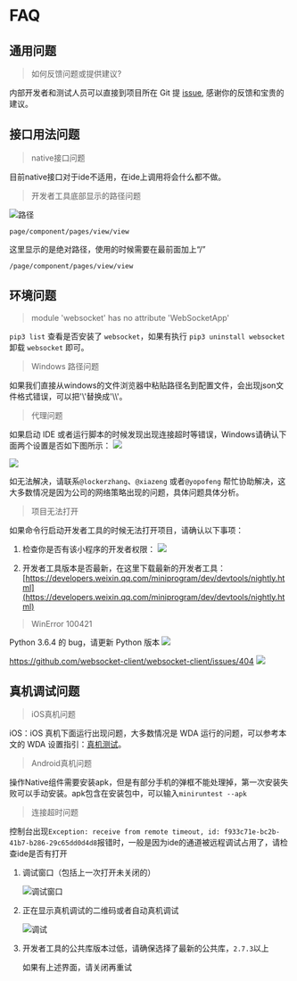 # FAQ

## 通用问题
> 如何反馈问题或提供建议?

内部开发者和测试人员可以直接到项目所在 Git 提 [issue](https://git.code.oa.com/wxg-td/minium/), 感谢你的反馈和宝贵的建议。

## 接口用法问题

> native接口问题

目前native接口对于ide不适用，在ide上调用将会什么都不做。

> 开发者工具底部显示的路径问题

![路径](../../resources/path.png)

    page/component/pages/view/view

这里显示的是绝对路径，使用的时候需要在最前面加上“/”

    /page/component/pages/view/view

## 环境问题

> module 'websocket' has no attribute 'WebSocketApp'

`pip3 list` 查看是否安装了 `websocket`，如果有执行 `pip3 uninstall websocket` 卸载 `websocket` 即可。


> Windows 路径问题

如果我们直接从windows的文件浏览器中粘贴路径名到配置文件，会出现json文件格式错误，可以把'\\'替换成'\\\\'。

> 代理问题

如果启动 IDE 或者运行脚本的时候发现出现连接超时等错误，Windows请确认下面两个设置是否如下图所示：
![](../../resources/proxy1.png)

![](../../resources/proxy2.png)

如无法解决，请联系`@lockerzhang`、`@xiazeng` 或者`@yopofeng` 帮忙协助解决，这大多数情况是因为公司的网络策略出现的问题，具体问题具体分析。

> 项目无法打开

如果命令行启动开发者工具的时候无法打开项目，请确认以下事项：

1. 检查你是否有该小程序的开发者权限：
    ![](../../resources/permission.png)

2. 开发者工具版本是否最新，在这里下载最新的开发者工具：
    [https://developers.weixin.qq.com/miniprogram/dev/devtools/nightly.html](https://developers.weixin.qq.com/miniprogram/dev/devtools/nightly.html)

> WinError 100421

Python 3.6.4 的 bug，请更新 Python 版本
![](../../resources/winerror100421.png)

https://github.com/websocket-client/websocket-client/issues/404
![](../../resources/winerror100421_resolve.png)

## 真机调试问题

> iOS真机问题

iOS：iOS 真机下面运行出现问题，大多数情况是 WDA 运行的问题，可以参考本文的 WDA 设置指引：[真机测试](minium/Python/framework/mobile?id=ios)。

> Android真机问题

操作Native组件需要安装apk，但是有部分手机的弹框不能处理掉，第一次安装失败可以手动安装。apk包含在安装包中，可以输入`miniruntest --apk`

> 连接超时问题

控制台出现`Exception: receive from remote timeout, id: f933c71e-bc2b-41b7-b286-29c65dd0d4d8`报错时，一般是因为ide的通道被远程调试占用了，请检查ide是否有打开

1. 调试窗口（包括上一次打开未关闭的）

    ![调试窗口](../../resources/timeout_remote.png)

2. 正在显示真机调试的二维码或者自动真机调试

    ![调试](../../resources/timeout_real.png)

3. 开发者工具的公共库版本过低，请确保选择了最新的公共库，`2.7.3`以上

    如果有上述界面，请关闭再重试